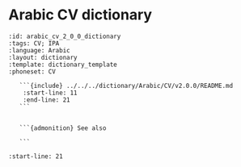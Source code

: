 
# Arabic CV dictionary

``````{dictionary} Arabic CV dictionary
:id: arabic_cv_2_0_0_dictionary
:tags: CV; IPA
:language: Arabic
:layout: dictionary
:template: dictionary_template
:phoneset: CV

   ```{include} ../../../dictionary/Arabic/CV/v2.0.0/README.md
    :start-line: 11
    :end-line: 21
   ```


   ```{admonition} See also

   ```

``````

```{include} ../../../dictionary/Arabic/CV/v2.0.0/README.md
:start-line: 21
```
